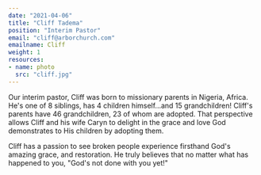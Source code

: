 ```yaml
---
date: "2021-04-06"
title: "Cliff Tadema"
position: "Interim Pastor"
email: "cliff@arborchurch.com"
emailname: Cliff
weight: 1
resources:
- name: photo
  src: "cliff.jpg"
---
```


Our interim pastor, Cliff was born to missionary parents in Nigeria, Africa. He's one of 8 siblings, has 4 children himself...and 15 grandchildren! Cliff's parents have 46 grandchildren, 23 of whom are adopted. That perspective allows Cliff and his wife Caryn to delight in the grace and love God demonstrates to His children by adopting them. 

Cliff has a passion to see broken people experience firsthand God's amazing grace, and restoration. He truly believes that no matter what has happened to you, "God's not done with you yet!" 


